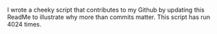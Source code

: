 I wrote a cheeky script that contributes to my Github by updating this ReadMe to illustrate why more than commits matter. This script has run 4024 times.